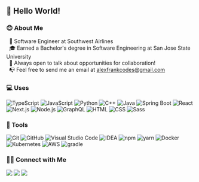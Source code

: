## 👋 Hello World!

### 😊 About Me

&nbsp; 🛫 Software Engineer at Southwest Airlines\
&nbsp; 🎓 Earned a Bachelor's degree in Software Engineering at San Jose State University\
&nbsp; 💬 Always open to talk about opportunities for collaboration!\
&nbsp; 📭 Feel free to send me an email at alexfrankcodes@gmail.com

### 💻 Uses
![TypeScript](https://img.shields.io/badge/-TypeScript-333333?style=flat&logo=typescript)
![JavaScript](https://img.shields.io/badge/-JavaScript-333333?style=flat&logo=javascript)
![Python](https://img.shields.io/badge/-Python-333333?style=flat&logo=python)
![C++](https://img.shields.io/badge/-C++-333333?style=flat&logo=C%2B%2B&logoColor=00599C)
![Java](https://img.shields.io/badge/-Java-333333?style=flat&logo=openjdk)
![Spring Boot](https://img.shields.io/badge/-Spring%20Boot-333333?style=flat&logo=springboot)
![React](https://img.shields.io/badge/-React-333333?style=flat&logo=react)
![Next.js](https://img.shields.io/badge/-Next.js-333333?style=flat&logo=Next.js)
![Node.js](https://img.shields.io/badge/-Node.js-333333?style=flat&logo=node.js)
![GraphQL](https://img.shields.io/badge/-GraphQL-333333?style=flat&logo=GraphQL)
![HTML](https://img.shields.io/badge/-HTML-333333?style=flat&logo=HTML5)
![CSS](https://img.shields.io/badge/-CSS-333333?style=flat&logo=CSS3&logoColor=1572B6)
![Sass](https://img.shields.io/badge/-Sass-333333?style=flat&logo=SASS)

### 🔨 Tools
![Git](https://img.shields.io/badge/-Git-333333?style=flat&logo=git)
![GitHub](https://img.shields.io/badge/-GitHub-333333?style=flat&logo=github)
![Visual Studio Code](https://img.shields.io/badge/-Visual%20Studio%20Code-333333?style=flat&logo=visual-studio-code&logoColor=007ACC)
![IDEA](https://img.shields.io/badge/-IDEA-333333?style=flat&logo=IntellijIdea&logoColor=1E90FF)
![npm](https://img.shields.io/badge/-npm-333333?style=flat&logo=npm)
![yarn](https://img.shields.io/badge/-yarn-333333?style=flat&logo=yarn)
![Docker](https://img.shields.io/badge/-Docker-333333?style=flat&logo=docker)
![Kubernetes](https://img.shields.io/badge/-k8s-333333?style=flat&logo=kubernetes)
![AWS](https://img.shields.io/badge/-AWS-333333?style=flat&logo=amazon)
![gradle](https://img.shields.io/badge/-Gradle-333333?style=flat&logo=gradle&logoColor=2f8b07)

### 🤝🏻 Connect with Me
<p>
<a href="https://alexfrankcodes.com"><img src="https://img.shields.io/badge/-alexfrankcodes.com-3423A6?style=for-the-badge&logo=Google-Chrome&logoColor=white"/></a>
<a href="https://www.linkedin.com/in/alexfrankcodes"><img src="https://img.shields.io/badge/LinkedIn-0077B5?style=for-the-badge&logo=linkedin&logoColor=white"/></a>
<a href="mailto:alexfrankcodes@gmail.com"><img src="https://img.shields.io/badge/-alexfrankcodes@gmail.com-D14836?style=for-the-badge&logo=Gmail&logoColor=white"/></a>
</p>
